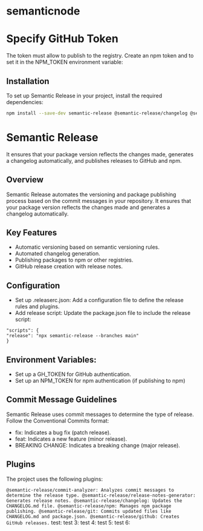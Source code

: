 # semanticnode

# Specify GitHub Token
The token must allow to publish to the registry.
Create an npm token and to set it in the NPM_TOKEN environment variable:
## Installation
To set up Semantic Release in your project, install the required dependencies:

```bash
npm install --save-dev semantic-release @semantic-release/changelog @semantic-release/git @semantic-release/npm
```
# Semantic Release
It ensures that your package version reflects the changes made, generates a changelog automatically, and publishes releases to GitHub and npm.
## Overview
Semantic Release automates the versioning and package publishing process based on the commit messages in your repository. 
It ensures that your package version reflects the changes made and generates a changelog automatically.

## Key Features
- Automatic versioning based on semantic versioning rules.
- Automated changelog generation.
- Publishing packages to npm or other registries.
- GitHub release creation with release notes.

## Configuration
- Set up .releaserc.json: Add a configuration file to define the release rules and plugins.
- Add release script: Update the package.json file to include the release script:
```
"scripts": {
"release": "npx semantic-release --branches main"
}
```
## Environment Variables:
- Set up a GH_TOKEN for GitHub authentication.
- Set up an NPM_TOKEN for npm authentication (if publishing to npm)

## Commit Message Guidelines
Semantic Release uses commit messages to determine the type of release. Follow the Conventional Commits format:


- fix: Indicates a bug fix (patch release).
- feat: Indicates a new feature (minor release).
- BREAKING CHANGE: Indicates a breaking change (major release).
## Plugins
The project uses the following plugins:

``
@semantic-release/commit-analyzer: Analyzes commit messages to determine the release type.
@semantic-release/release-notes-generator: Generates release notes.
@semantic-release/changelog: Updates the CHANGELOG.md file.
@semantic-release/npm: Manages npm package publishing.
@semantic-release/git: Commits updated files like CHANGELOG.md and package.json.
@semantic-release/github: Creates GitHub releases.
``
test:
test 3:
test 4:
test 5:
test 6: